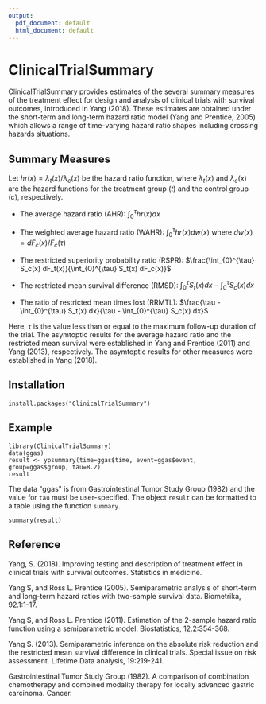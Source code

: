 ```yaml
---
output:
  pdf_document: default
  html_document: default
---
```

# ClinicalTrialSummary

ClinicalTrialSummary provides estimates of the several summary measures of the treatment effect for design and analysis of clinical trials with survival outcomes, introduced in Yang (2018). These estimates are obtained under the short-term and long-term hazard ratio model (Yang and Prentice, 2005) which allows a range of time-varying hazard ratio shapes including crossing hazards situations.

## Summary Measures
Let $hr(x) = \lambda_{t}(x)/\lambda_{c}(x)$ be the hazard ratio function, where $\lambda_t(x)$ and $\lambda_c(x)$ are the hazard functions for the treatment group ($t$) and the control group ($c$), respectively.

* The average hazard ratio (AHR): $\int _{0}^{\tau} hr(x) dx$

* The weighted average hazard ratio (WAHR): $\int_{0}^{\tau} hr(x) dw(x)$ where $dw(x) = dF_c(x)/F_c(\tau)$

* The restricted superiority probability ratio (RSPR): $\frac{\int_{0}^{\tau} S_c(x) dF_t(x)}{\int_{0}^{\tau} S_t(x) dF_c(x)}$

* The restricted mean survival difference (RMSD): $\int_{0}^{\tau} S_t(x) dx - \int_{0}^{\tau} S_c(x) dx$

* The ratio of restricted mean times lost (RRMTL): $\frac{\tau - \int_{0}^{\tau} S_t(x) dx}{\tau - \int_{0}^{\tau} S_c(x) dx}$

Here, $\tau$ is the value less than or equal to the maximum follow-up duration of the trial. The asymtoptic results for the average hazard ratio and the restricted mean survival were established in Yang and Prentice (2011) and Yang (2013), respectively. The asymtoptic results for other measures were established in Yang (2018).

## Installation

```
install.packages("ClinicalTrialSummary")
```

## Example

```
library(ClinicalTrialSummary)
data(ggas)
result <- ypsummary(time=ggas$time, event=ggas$event, group=ggas$group, tau=8.2)
result
```
The data "ggas" is from Gastrointestinal Tumor Study Group (1982) and the value for `tau` must be user-specified. The object `result` can be formatted to a table using the function `summary`.

```
summary(result)
```

## Reference
Yang, S. (2018). Improving testing and description of treatment effect in clinical trials with survival outcomes. Statistics in medicine.

Yang S, and Ross L. Prentice (2005). Semiparametric analysis of short-term and long-term hazard ratios with two-sample survival data. Biometrika, 92.1:1-17.

Yang S, and Ross L. Prentice (2011). Estimation of the 2-sample hazard ratio function using a semiparametric model. Biostatistics, 12.2:354-368.

Yang S. (2013). Semiparametric inference on the absolute risk reduction and the restricted mean survival difference in clinical trials. Special issue on risk assessment. Lifetime Data analysis, 19:219-241.

Gastrointestinal Tumor Study Group (1982). A comparison of combination chemotherapy and combined modality therapy for locally advanced gastric carcinoma. Cancer.
